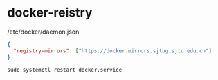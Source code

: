 # docker-reistry

/etc/docker/daemon.json

```json
{
  "registry-mirrors": ["https://docker.mirrors.sjtug.sjtu.edu.cn"]
}
```

```shell
sudo systemctl restart docker.service
```
